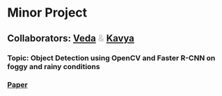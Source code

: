 # Minor Project

## Collaborators: <span style="color:#cccccc">[Veda](https://github.com/veda28) & [Kavya](https://github.com/kavya016)</span>

### Topic: Object Detection using OpenCV and Faster R-CNN on foggy and rainy conditions
### [Paper](./paper.pdf)